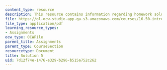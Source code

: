 ```yaml
---
content_type: resource
description: This resource contains information regarding homework solution 5.
file: https://ol-ocw-studio-app-qa.s3.amazonaws.com/courses/16-50-introduction-to-propulsion-systems-spring-2012/7d12f74e1476e329b296b515a752c262_MIT16_50S12_sol5.pdf
file_type: application/pdf
learning_resource_types:
- Assignments
ocw_type: OCWFile
parent_title: Assignments
parent_type: CourseSection
resourcetype: Document
title: Solution 5
uid: 7d12f74e-1476-e329-b296-b515a752c262
---
```

